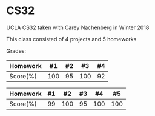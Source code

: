 # CS32
UCLA CS32 taken with Carey Nachenberg in Winter 2018

This class consisted of 4 projects and 5 homeworks

Grades:  

Homework | #1 | #2 | #3 | #4 
--- | --- | --- | --- | --- | 
Score(%) | 100 | 95 | 100 | 92

Homework | #1 | #2 | #3 | #4 | #5 
--- | --- | --- | --- | --- | -- | 
Score(%) | 99 | 100 | 95 | 100 | 100
